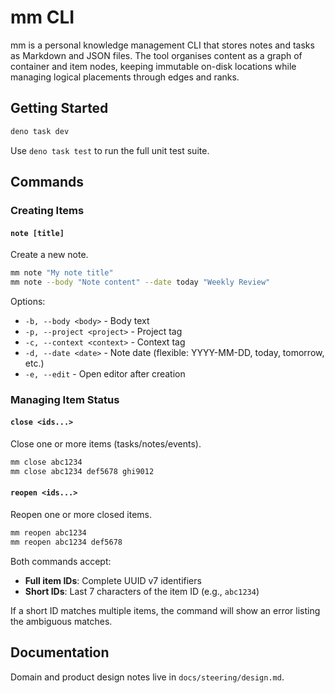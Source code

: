 # mm CLI

mm is a personal knowledge management CLI that stores notes and tasks as Markdown and JSON files.
The tool organises content as a graph of container and item nodes, keeping immutable on-disk
locations while managing logical placements through edges and ranks.

## Getting Started

```sh
deno task dev
```

Use `deno task test` to run the full unit test suite.

## Commands

### Creating Items

#### `note [title]`
Create a new note.

```sh
mm note "My note title"
mm note --body "Note content" --date today "Weekly Review"
```

Options:
- `-b, --body <body>` - Body text
- `-p, --project <project>` - Project tag
- `-c, --context <context>` - Context tag
- `-d, --date <date>` - Note date (flexible: YYYY-MM-DD, today, tomorrow, etc.)
- `-e, --edit` - Open editor after creation

### Managing Item Status

#### `close <ids...>`
Close one or more items (tasks/notes/events).

```sh
mm close abc1234
mm close abc1234 def5678 ghi9012
```

#### `reopen <ids...>`
Reopen one or more closed items.

```sh
mm reopen abc1234
mm reopen abc1234 def5678
```

Both commands accept:
- **Full item IDs**: Complete UUID v7 identifiers
- **Short IDs**: Last 7 characters of the item ID (e.g., `abc1234`)

If a short ID matches multiple items, the command will show an error listing the ambiguous matches.

## Documentation

Domain and product design notes live in `docs/steering/design.md`.
